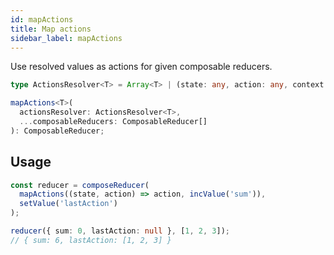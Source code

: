 ```yaml
---
id: mapActions
title: Map actions
sidebar_label: mapActions
---
```


Use resolved values as actions for given composable reducers.

```ts
type ActionsResolver<T> = Array<T> | (state: any, action: any, context: object) => Array<T>
```

```ts
mapActions<T>(
  actionsResolver: ActionsResolver<T>,
  ...composableReducers: ComposableReducer[]
): ComposableReducer;
```

## Usage

```ts
const reducer = composeReducer(
  mapActions((state, action) => action, incValue('sum')),
  setValue('lastAction')
);

reducer({ sum: 0, lastAction: null }, [1, 2, 3]);
// { sum: 6, lastAction: [1, 2, 3] }
```
